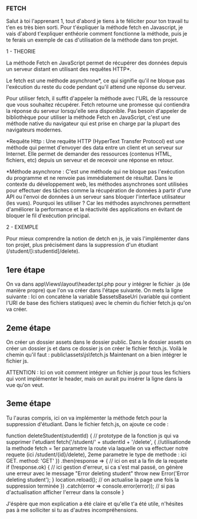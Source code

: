 ### FETCH ###

Salut à toi l'apprenant 1, tout d'abord je tiens à te féliciter pour ton travail tu t'en es très bien sorti.
Pour t'éxpliquer la méthode fetch en Javascript, je vais d'abord t'expliquer enthéorie comment fonctionne la méthode, puis je te ferais un exemple de cas d'utilisation de la méthode dans ton projet.

1 - THEORIE

La méthode Fetch en JavaScript permet de récupérer des données depuis un serveur distant en utilisant des requêtes HTTP*.

Le fetch est une méthode asynchrone*, ce qui signifie qu'il ne bloque pas l'exécution du reste du code pendant qu'il attend une réponse du serveur.

Pour utiliser fetch, il suffit d'appeler la méthode avec l'URL de la ressource que vous souhaitez récupérer. Fetch retourne une promesse qui contiendra la réponse du serveur lorsqu'elle sera disponible. Pas besoin d'appeler de bibliothèque pour utiliser la méthode Fetch en JavaScript, c'est une méthode native du navigateur qui est prise en charge par la plupart des navigateurs modernes.


*Requête Http : Une requête HTTP (HyperText Transfer Protocol) est une méthode qui permet d'envoyer des data entre un client et un serveur sur Internet. Elle permet de demander des ressources (contenus HTML, fichiers, etc) depuis un serveur et de recevoir une réponse en retour.

*Méthode asynchrone : C'est une méthode qui ne bloque pas l'exécution du programme et ne renvoie pas immédiatement de résultat. Dans le contexte du développement web, les méthodes asynchrones sont utilisées pour effectuer des tâches comme la récupération de données à partir d'une API ou l'envoi de données à un serveur sans bloquer l'interface utilisateur (les vues). Pourquoi les utiliser ? Car les méthodes asynchrones permettent d'améliorer la performance et la réactivité des applications en évitant de bloquer le fil d'exécution principal.

2 - EXEMPLE

Pour mieux comprendre la notion de detch en js, je vais l'implémenter dans ton projet, plus précisément dans la suppression d'un étudiant (/student/[i:studentid]/delete).

## 1ere étape ##
On va dans app\Views\layout\header.tpl.php pour y intégrer le fichier .js (de manière propre) que l'on va créer dans l'étape suivante.
On mets la ligne suivante :
    <script src="<?= $assetsBaseUri ?>js/fetch.js"></script>
Ici on concatène la variable $assetsBaseUri (variable qui contient l'URI de base des fichiers statiques) avec le chemin du fichier fetch.js qu'on va créer.

## 2eme étape ##
On créer un dossier assets dans le dossier public.
Dans le dossier assets on créer un dossier js et dans ce dossier js on créer le fichier fetch.js.
Voilà le chemin qu'il faut :
public\assets\js\fetch.js
Maintenant on a bien intégrer le fichier js.

ATTENTION : Ici on voit comment intégrer un fichier js pour tous les fichiers qui vont implémenter le header, mais on aurait pu insérer la ligne <script src="<?= $assetsBaseUri ?>js/fetch.js"></script> dans la vue qu'on veut.

## 3eme étape ##
Tu l'auras compris, ici on va implémenter la méthode fetch pour la suppression d'étudiant.
Dans le fichier fetch.js, on ajoute ce code :

function deleteStudent(studentId) {                     // prototype de la fonction js qui va supprimer l'etudiant
    fetch('/student/' + studentId + '/delete', {        //utilisationde la methode fetch = 1er parametre la route via laquelle on va effectuer notre requete (ici /student/{id}/delete), 2eme parametre le type de methode : ici GET.
        method: 'GET'
    })
    .then(response => {                                 // ici on est a la fin de la requete
        if (!response.ok) {                             // ici gestion d'erreur, si ca s'est mal passé, on génère une erreur avec le message "Error deleting student"
            throw new Error('Error deleting student');
        }
        location.reload();                              // on actualise la page une fois la suppression terminée
    })
    .catch(error => console.error(error));              // si pas d'actualisation afficher l'erreur dans la console
}

J'éspère que mon explication a été claire et qu'elle t'a été utile, n'hésites pas à me solliciter si tu as d'autres incompréhensions.